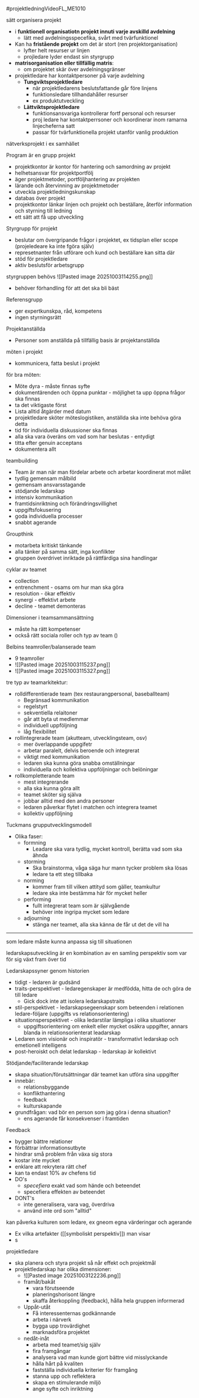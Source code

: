 #projektledningVideoFL_ME1010 

sätt organisera projekt
- i **funktionell organisatiotn projekt innuti varje avskilld avdelning**
	- lätt med avdelningsspecefika, svårt med tvärfunktionel
- Kan ha **fristående projekt** om det är stort (ren projektorganisation)
	- lyfter helt resurser ur linjen
	- projledare lyder endast sin styrgrupp
- **matrisorganisation eller tillfällig matris**:
	- om projektet skär över avdelningsgränser
- projektledare har kontaktpersoner på varje avdelning
	- **Tungviktsprojektledare** 
		- när projektledarens beslutsfattande går före linjens
		- funktionsledare tillhandahåller resurser
		- ex produktutveckling
	- **Lättviktsprojektledare**
		- funktionsansvariga kontrollerar fortf personal och resurser
		- proj ledare har kontaktperrsoner och koordinerar inom ramarna linjecheferna satt
		- passar för tvärfunktionella projekt utanför vanlig produktion

nätverksprojekt i ex samhället


Program är en grupp projekt
- projektkontor är kontor för hantering och samordning av projekt
- helhetsansvar för projektportfölj
- äger projektmetoder, portföljhantering av projekten
- lärande och återvinning av projektmetoder
- utveckla projektledningskunskap
- databas över projekt
- projektkontor länkar linjen och projekt och beställare, återför information och styrning till ledning
- ett sätt att få upp utveckling

Styrgrupp för projekt
- beslutar om övergripande frågor i projektet, ex tidsplan eller scope (projeledeare ka inte fgöra själv)
- represetnanter från utförare och kund och beställare kan sitta där
- stöd för projektledare
- aktiv beslutsför arbetsgrupp

styrgruppen behövs
![[Pasted image 20251003114255.png]]
- behöver förhandling för att det ska bli bäst

Referensgrupp
- ger expertkunskpa, råd, kompetens
- ingen styrningsrätt

Projektanställda
- Personer som anställda på tillfällig basis är projektanställda

möten i projekt
- kommunicera, fatta beslut i projekt

för bra möten:
- Möte dyra - måste finnas syfte
- dokumentärenden och öppna punktar - möjlighet ta upp öppna frågor ska finnas
- ta det viktigaste först
- Lista alltid åtgärder med datum
- projektledare sköter möteslogistiken, anställda ska inte behöva göra detta
- tid för individuella diskussioner ska finnas
- alla ska vara överäns om vad som har beslutas - entydigt
- titta efter genuin acceptans
- dokumentera allt

teambuilding
- Team är man när man fördelar arbete och arbetar koordinerat mot målet
- tydlig gemensam målbild
- gemensam ansvarsstagande
- stödjande ledarskap
- intensiv kommunikation
- framtidsinriktning och förändringsvillighet
- uppgiftsfokusering
- goda individuella processer
- snabbt agerande

Groupthink
- motarbeta kritiskt tänkande
- alla tänker på samma sätt, inga konfilkter
- gruppen överdrivet inriktade på rättfärdiga sina handlingar

cyklar av teamet
- collection
- entrenchment - osams om hur man ska göra
- resolution - ökar effektiv
- synergi - effektivt arbete
- decline - teamet demonteras

Dimensioner i teamsammansättning
- måste ha rätt kompetenser
- också rätt sociala roller och typ av team ()

Belbins teamroller/balanserade team
- 9 teamroller
- ![[Pasted image 20251003115237.png]]
- ![[Pasted image 20251003115327.png]]

tre typ av teamarkitektur:
- rolldifferentierade team (tex restaurangpersonal, baseballteam) 
	- Begränsad kommunikation
	- regelstyrt
	- sekventiella relaitoner
	- går att byta ut medlemmar
	- individuell uppföljning
	- låg flexibilitet
- rollintegrerade team (akutteam, utvecklingsteam, osv) 
	- mer överlappande uppgifetr
	- arbetar paralelt, delvis beroende och integrerat
	- viktigt med kommunikation
	- ledaren ska kunna göra snabba omställningar
	- individuella och kollektiva uppföljningar och belöningar
- rollkompletterande team 
	- mest integrerande
	- alla ska kunna göra allt
	- teamet sköter sig själva
	- jobbar alltid med den andra personer
	- ledaren påverkar flytet i matchen och integrera teamet
	- kollektiv uppföljning

Tuckmans grupputvecklingsmodell
- Olika faser:
	- formning
		- Leadare ska vara tydlig, mycket kontroll, berätta vad som ska ähnda
	- storming
		- Ska brainstorma, våga säga hur mann tycker problem ska lösas
		- ledare ta ett steg tillbaka
	- norming
		- kommer fram till vilken attityd som gäller, teamkultur
		- ledare ska inte bestämma här för mycket heller
	- performing
		- fullt integrerat team som är självgående
		- behöver inte ingripa mycket som ledare
	- adjourning
		- stänga ner teamet, alla ska känna de får ut det de vill ha

---
som ledare måste kunna anpassa sig till situationen

ledarskapsutveckling är en kombination av en samling perspektiv som var för sig växt fram över tid

Ledarskapssyner genom historien
- tidigt - ledaren är gudsänd
- traits-perspektivet - ledaregenskaper är medfödda, hitta de och göra de till ledare
	- Gick dock inte att isolera ledarskapstraits
- stil-perspektivet - ledarskapsegeenskapr som beteenden i relationen ledare-följare (uppgifts vs relationsorientering)
- situationsperspektivet - olika ledarstilar lämpliga i olika situationer
	- uppgiftsorientering om enkelt eller mycket osäkra uppgifter, annars blanda in relationsorienterat leadarskap
- Ledaren som visionär och inspiratör - transformativt ledarskap och emetionell intelligens
- post-heroiskt och delat ledarskap - ledarskap är kollektivt

Stödjande/faciliterande ledarskap
- skapa situation/förutsättningar där teamet kan utföra sina uppgifter
- innebär:
	- relationsbyggande
	- konflikthantering
	- feedback
	- kulturskapande
- grundfrågan: vad bör en person som jag göra i denna situation?
	- ens agerande får konsekvenser i framtiden

Feedback
- bygger bättre relationer
- förbättrar informationsutbyte
- hindrar små problem från växa sig stora
- kostar inte mycket
- enklare att rekrytera rätt chef
- kan ta endast 10% av chefens tid
- DO's 
	- *specefiera* exakt vad som hände och beteendet
	- specefiera effekten av beteendet
- DONT's
	- inte generalisera, vara vag, överdriva
	- använd inte ord som "alltid"

kan påverka kulturen som ledare, ex gneom egna värderingar och agerande
- Ex vilka artefakter ([[symboliskt perspektiv]]) man visar
- s


projektledare
- ska planera och styra projekt så når effekt och projektmål
- projektledarskap har olika dimensioner:
	- ![[Pasted image 20251003122236.png]]
	- framåt/bakåt
		- vara förutseende
		- planeringshorisont längre
		- skaffa återkoppling (feedback), hålla hela gruppen informerad
	- Uppåt-utåt
		- Få interessenternas godkännande
		- arbeta i närverk
		- bygga upp trovärdighet
		- marknadsföra projektet
	- nedåt-inåt
		- arbeta med teamet/sig själv
		- fira framgångar
		- analysera vad man kunde gjort bättre vid misslyckande
		- hålla hårt på kvaliten
		- fastställa individuella kriterier för framgång
		- stanna upp och reflektera
		- skapa en stimulerande miljö
		- ange syfte och inriktning